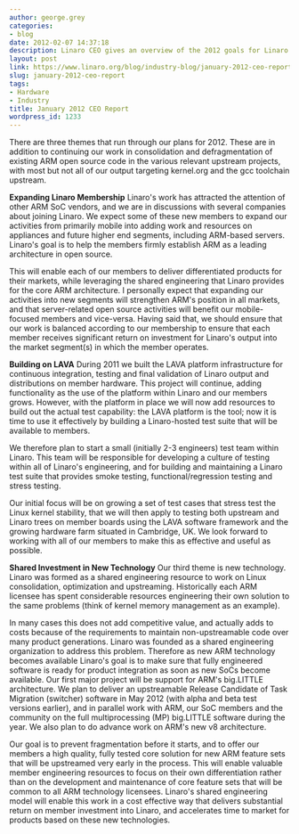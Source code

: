 ```yaml
---
author: george.grey
categories:
- blog
date: 2012-02-07 14:37:18
description: Linaro CEO gives an overview of the 2012 goals for Linaro.
layout: post
link: https://www.linaro.org/blog/industry-blog/january-2012-ceo-report/
slug: january-2012-ceo-report
tags:
- Hardware
- Industry
title: January 2012 CEO Report
wordpress_id: 1233
---
```


There are three themes that run through our plans for 2012. These are in addition to continuing our work in consolidation and defragmentation of existing ARM open source code in the various relevant upstream projects, with most but not all of our output targeting kernel.org and the gcc toolchain upstream.

**Expanding Linaro Membership**
Linaro's work has attracted the attention of other ARM SoC vendors, and we are in discussions with several companies about joining Linaro. We expect some of these new members to expand our activities from primarily mobile into adding work and resources on appliances and future higher end segments, including ARM-based servers. Linaro's goal is to help the members firmly establish ARM as a leading architecture in open source.

This will enable each of our members to deliver differentiated products for their markets, while leveraging the shared engineering that Linaro provides for the core ARM architecture. I personally expect that expanding our activities into new segments will strengthen ARM's position in all markets, and that server-related open source activities will benefit our mobile-focused members and vice-versa. Having said that, we should ensure that our work is balanced according to our membership to ensure that each member receives significant return on investment for Linaro's output into the market segment(s) in which the member operates.

**Building on LAVA**
During 2011 we built the LAVA platform infrastructure for continuous integration, testing and final validation of Linaro output and distributions on member hardware. This project will continue, adding functionality as the use of the platform within Linaro and our members grows. However, with the platform in place we will now add resources to build out the actual test capability: the LAVA platform is the tool; now it is time to use it effectively by building a Linaro-hosted test suite that will be available to members.

We therefore plan to start a small (initially 2-3 engineers) test team within Linaro. This team will be responsible for developing a culture of testing within all of Linaro's engineering, and for building and maintaining a Linaro test suite that provides smoke testing, functional/regression testing and stress testing.

Our initial focus will be on growing a set of test cases that stress test the Linux kernel stability, that we will then apply to testing both upstream and Linaro trees on member boards using the LAVA software framework and the growing hardware farm situated in Cambridge, UK. We look forward to working with all of our members to make this as effective and useful as possible.

**Shared Investment in New Technology**
Our third theme is new technology. Linaro was formed as a shared engineering resource to work on Linux consolidation, optimization and upstreaming. Historically each ARM licensee has spent considerable resources engineering their own solution to the same problems (think of kernel memory management as an example).

In many cases this does not add competitive value, and actually adds to costs because of the requirements to maintain non-upstreamable code over many product generations. Linaro was founded as a shared engineering organization to address this problem. Therefore as new ARM technology becomes available Linaro's goal is to make sure that fully engineered software is ready for product integration as soon as new SoCs become available. Our first major project will be support for ARM's big.LITTLE architecture. We plan to deliver an upstreamable Release Candidate of Task Migration (switcher) software in May 2012 (with alpha and beta test versions earlier), and in parallel work with ARM, our SoC members and the community on the full multiprocessing (MP) big.LITTLE software during the year. We also plan to do advance work on ARM's new v8 architecture.

Our goal is to prevent fragmentation before it starts, and to offer our members a high quality, fully tested core solution for new ARM feature sets that will be upstreamed very early in the process. This will enable valuable member engineering resources to focus on their own differentiation rather than on the development and maintenance of core feature sets that will be common to all ARM technology licensees. Linaro's shared engineering model will enable this work in a cost effective way that delivers substantial return on member investment into Linaro, and accelerates time to market for products based on these new technologies.